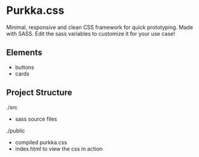 # Purkka.css
Minimal, responsive and clean CSS framework for quick prototyping.
Made with SASS. Edit the sass variables to customize it for your use case!

## Elements
- buttons
- cards

## Project Structure
./src
  - sass source files

./public
  - compiled purkka.css
  - index.html to view the css in action
